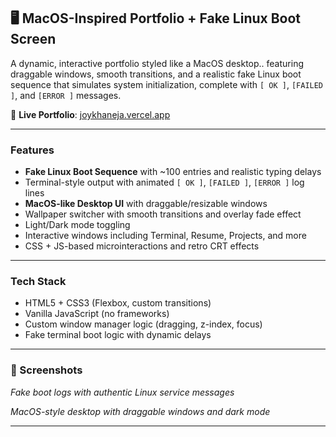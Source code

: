 ## 🖥️ MacOS-Inspired Portfolio + Fake Linux Boot Screen

A dynamic, interactive portfolio styled like a MacOS desktop.. featuring draggable windows, smooth transitions, and a realistic fake Linux boot sequence that simulates system initialization, complete with `[ OK ]`, `[FAILED ]`, and `[ERROR ]` messages.

🔗 **Live Portfolio**: [joykhaneja.vercel.app](https://joykhaneja.vercel.app/)

---

### Features

* **Fake Linux Boot Sequence** with \~100 entries and realistic typing delays
* Terminal-style output with animated `[ OK ]`, `[FAILED ]`, `[ERROR ]` log lines
* **MacOS-like Desktop UI** with draggable/resizable windows
* Wallpaper switcher with smooth transitions and overlay fade effect
* Light/Dark mode toggling
* Interactive windows including Terminal, Resume, Projects, and more
* CSS + JS-based microinteractions and retro CRT effects

---

### Tech Stack

* HTML5 + CSS3 (Flexbox, custom transitions)
* Vanilla JavaScript (no frameworks)
* Custom window manager logic (dragging, z-index, focus)
* Fake terminal boot logic with dynamic delays

---

### 📸 Screenshots


*Fake boot logs with authentic Linux service messages*


*MacOS-style desktop with draggable windows and dark mode*

---



